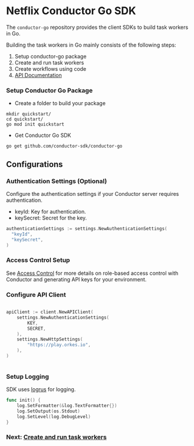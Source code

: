 # Netflix Conductor Go SDK

The `conductor-go` repository provides the client SDKs to build task workers in Go.

Building the task workers in Go mainly consists of the following steps:

1. Setup conductor-go package
2. Create and run task workers
3. Create workflows using code
4. [API Documentation](https://github.com/conductor-sdk/conductor-go/tree/main/docs)
   
### Setup Conductor Go Package​

* Create a folder to build your package
```shell
mkdir quickstart/
cd quickstart/
go mod init quickstart
```

* Get Conductor Go SDK

```shell
go get github.com/conductor-sdk/conductor-go
```
## Configurations

### Authentication Settings (Optional)
Configure the authentication settings if your Conductor server requires authentication.
* keyId: Key for authentication.
* keySecret: Secret for the key.

```go
authenticationSettings := settings.NewAuthenticationSettings(
  "keyId",
  "keySecret",
)
```

### Access Control Setup
See [Access Control](https://orkes.io/content/docs/getting-started/concepts/access-control) for more details on role-based access control with Conductor and generating API keys for your environment.

### Configure API Client
```go

apiClient := client.NewAPIClient(
    settings.NewAuthenticationSettings(
        KEY,
        SECRET,
    ),
    settings.NewHttpSettings(
        "https://play.orkes.io",
    ),
)
	
```

### Setup Logging
SDK uses [logrus](https://github.com/sirupsen/logrus) for logging.

```go
func init() {
	log.SetFormatter(&log.TextFormatter{})
	log.SetOutput(os.Stdout)
	log.SetLevel(log.DebugLevel)
}
```

### Next: [Create and run task workers](workers_sdk.md)
